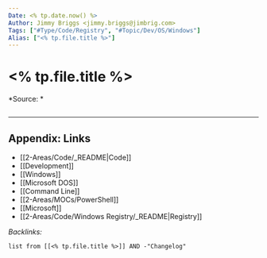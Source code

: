 ```yaml
---
Date: <% tp.date.now() %>
Author: Jimmy Briggs <jimmy.briggs@jimbrig.com>
Tags: ["#Type/Code/Registry", "#Topic/Dev/OS/Windows"]
Alias: ["<% tp.file.title %>"]
---
```


# <% tp.file.title %>

*Source: *

```regedit

```

***

## Appendix: Links

- [[2-Areas/Code/_README|Code]]
- [[Development]]
- [[Windows]]
- [[Microsoft DOS]]
- [[Command Line]]
- [[2-Areas/MOCs/PowerShell]]
- [[Microsoft]]
- [[2-Areas/Code/Windows Registry/_README|Registry]]

*Backlinks:*

```dataview
list from [[<% tp.file.title %>]] AND -"Changelog"
```